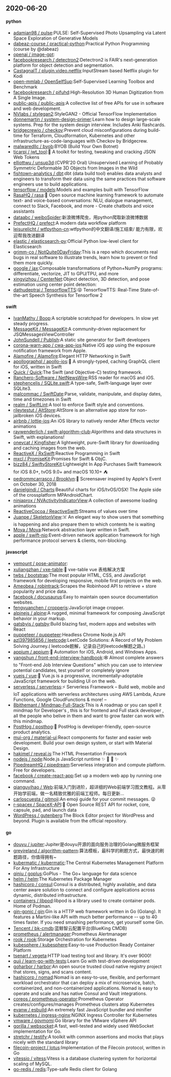 ## 2020-06-20

#### python
* [adamian98 / pulse](https://github.com/adamian98/pulse):PULSE: Self-Supervised Photo Upsampling via Latent Space Exploration of Generative Models
* [dabeaz-course / practical-python](https://github.com/dabeaz-course/practical-python):Practical Python Programming (course by @dabeaz)
* [openai / image-gpt](https://github.com/openai/image-gpt):
* [facebookresearch / detectron2](https://github.com/facebookresearch/detectron2):Detectron2 is FAIR's next-generation platform for object detection and segmentation.
* [CastagnaIT / plugin.video.netflix](https://github.com/CastagnaIT/plugin.video.netflix):InputStream based Netflix plugin for Kodi
* [open-mmlab / OpenSelfSup](https://github.com/open-mmlab/OpenSelfSup):Self-Supervised Learning Toolbox and Benchmark
* [facebookresearch / pifuhd](https://github.com/facebookresearch/pifuhd):High-Resolution 3D Human Digitization from A Single Image.
* [public-apis / public-apis](https://github.com/public-apis/public-apis):A collective list of free APIs for use in software and web development.
* [NVlabs / stylegan2](https://github.com/NVlabs/stylegan2):StyleGAN2 - Official TensorFlow Implementation
* [donnemartin / system-design-primer](https://github.com/donnemartin/system-design-primer):Learn how to design large-scale systems. Prep for the system design interview. Includes Anki flashcards.
* [bridgecrewio / checkov](https://github.com/bridgecrewio/checkov):Prevent cloud misconfigurations during build-time for Terraform, Cloudformation, Kubernetes and other infrastructure-as-code-languages with Checkov by Bridgecrew.
* [malwaredllc / byob](https://github.com/malwaredllc/byob):BYOB (Build Your Own Botnet)
* [ticarpi / jwt_tool](https://github.com/ticarpi/jwt_tool):🐍
A toolkit for testing, tweaking and cracking JSON Web Tokens
* [elliottwu / unsup3d](https://github.com/elliottwu/unsup3d):(CVPR'20 Oral) Unsupervised Learning of Probably Symmetric Deformable 3D Objects from Images in the Wild
* [fishtown-analytics / dbt](https://github.com/fishtown-analytics/dbt):dbt (data build tool) enables data analysts and engineers to transform their data using the same practices that software engineers use to build applications.
* [tensorflow / models](https://github.com/tensorflow/models):Models and examples built with TensorFlow
* [RasaHQ / rasa](https://github.com/RasaHQ/rasa):💬
Open source machine learning framework to automate text- and voice-based conversations: NLU, dialogue management, connect to Slack, Facebook, and more - Create chatbots and voice assistants
* [dataabc / weiboSpider](https://github.com/dataabc/weiboSpider):新浪微博爬虫，用python爬取新浪微博数据
* [PrefectHQ / prefect](https://github.com/PrefectHQ/prefect):A modern data workflow platform
* [leisurelicht / wtfpython-cn](https://github.com/leisurelicht/wtfpython-cn):wtfpython的中文翻译/施工结束/ 能力有限，欢迎帮我改进翻译
* [elastic / elasticsearch-py](https://github.com/elastic/elasticsearch-py):Official Python low-level client for Elasticsearch
* [grimm-co / NotQuite0DayFriday](https://github.com/grimm-co/NotQuite0DayFriday):This is a repo which documents real bugs in real software to illustrate trends, learn how to prevent or find them more quickly.
* [google / jax](https://github.com/google/jax):Composable transformations of Python+NumPy programs: differentiate, vectorize, JIT to GPU/TPU, and more
* [xingyizhou / CenterNet](https://github.com/xingyizhou/CenterNet):Object detection, 3D detection, and pose estimation using center point detection:
* [dathudeptrai / TensorflowTTS](https://github.com/dathudeptrai/TensorflowTTS):😝
TensorflowTTS: Real-Time State-of-the-art Speech Synthesis for Tensorflow 2

#### swift
* [IvanMathy / Boop](https://github.com/IvanMathy/Boop):A scriptable scratchpad for developers. In slow yet steady progress.
* [MessageKit / MessageKit](https://github.com/MessageKit/MessageKit):A community-driven replacement for JSQMessagesViewController
* [JohnSundell / Publish](https://github.com/JohnSundell/Publish):A static site generator for Swift developers
* [corona-warn-app / cwa-app-ios](https://github.com/corona-warn-app/cwa-app-ios):Native iOS app using the exposure notification framework from Apple.
* [Alamofire / Alamofire](https://github.com/Alamofire/Alamofire):Elegant HTTP Networking in Swift
* [apollographql / apollo-ios](https://github.com/apollographql/apollo-ios):📱
A strongly-typed, caching GraphQL client for iOS, written in Swift
* [Quick / Quick](https://github.com/Quick/Quick):The Swift (and Objective-C) testing framework.
* [Ranchero-Software / NetNewsWire](https://github.com/Ranchero-Software/NetNewsWire):RSS reader for macOS and iOS.
* [stephencelis / SQLite.swift](https://github.com/stephencelis/SQLite.swift):A type-safe, Swift-language layer over SQLite3.
* [malcommac / SwiftDate](https://github.com/malcommac/SwiftDate):Parse, validate, manipulate, and display dates, time and timezones in Swift
* [realm / SwiftLint](https://github.com/realm/SwiftLint):A tool to enforce Swift style and conventions.
* [rileytestut / AltStore](https://github.com/rileytestut/AltStore):AltStore is an alternative app store for non-jailbroken iOS devices.
* [airbnb / lottie-ios](https://github.com/airbnb/lottie-ios):An iOS library to natively render After Effects vector animations
* [raywenderlich / swift-algorithm-club](https://github.com/raywenderlich/swift-algorithm-club):Algorithms and data structures in Swift, with explanations!
* [onevcat / Kingfisher](https://github.com/onevcat/Kingfisher):A lightweight, pure-Swift library for downloading and caching images from the web.
* [ReactiveX / RxSwift](https://github.com/ReactiveX/RxSwift):Reactive Programming in Swift
* [mxcl / PromiseKit](https://github.com/mxcl/PromiseKit):Promises for Swift & ObjC.
* [bizz84 / SwiftyStoreKit](https://github.com/bizz84/SwiftyStoreKit):Lightweight In App Purchases Swift framework for iOS 8.0+, tvOS 9.0+ and macOS 10.10+
⛺
* [pedrommcarrasco / Brooklyn](https://github.com/pedrommcarrasco/Brooklyn):🍎
Screensaver inspired by Apple's Event on October 30, 2018
* [danielgindi / Charts](https://github.com/danielgindi/Charts):Beautiful charts for iOS/tvOS/OSX! The Apple side of the crossplatform MPAndroidChart.
* [ninjaprox / NVActivityIndicatorView](https://github.com/ninjaprox/NVActivityIndicatorView):A collection of awesome loading animations
* [ReactiveCocoa / ReactiveSwift](https://github.com/ReactiveCocoa/ReactiveSwift):Streams of values over time
* [Juanpe / SkeletonView](https://github.com/Juanpe/SkeletonView):☠️
An elegant way to show users that something is happening and also prepare them to which contents he is waiting
* [Moya / Moya](https://github.com/Moya/Moya):Network abstraction layer written in Swift.
* [apple / swift-nio](https://github.com/apple/swift-nio):Event-driven network application framework for high performance protocol servers & clients, non-blocking.

#### javascript
* [yemount / pose-animator](https://github.com/yemount/pose-animator):
* [xuliangzhan / vxe-table](https://github.com/xuliangzhan/vxe-table):🐬
vxe-table vue 表格解决方案
* [twbs / bootstrap](https://github.com/twbs/bootstrap):The most popular HTML, CSS, and JavaScript framework for developing responsive, mobile first projects on the web.
* [Ameobea / robintrack](https://github.com/Ameobea/robintrack):Scrapes the Robinhood API to retrieve + store popularity and price data.
* [facebook / docusaurus](https://github.com/facebook/docusaurus):Easy to maintain open source documentation websites.
* [fengyuanchen / cropperjs](https://github.com/fengyuanchen/cropperjs):JavaScript image cropper.
* [alpinejs / alpine](https://github.com/alpinejs/alpine):A rugged, minimal framework for composing JavaScript behavior in your markup.
* [gatsbyjs / gatsby](https://github.com/gatsbyjs/gatsby):Build blazing fast, modern apps and websites with React
* [puppeteer / puppeteer](https://github.com/puppeteer/puppeteer):Headless Chrome Node.js API
* [azl397985856 / leetcode](https://github.com/azl397985856/leetcode):LeetCode Solutions: A Record of My Problem Solving Journey.( leetcode题解，记录自己的leetcode解题之路。)
* [appium / appium](https://github.com/appium/appium):📱
Automation for iOS, Android, and Windows Apps.
* [yangshun / front-end-interview-handbook](https://github.com/yangshun/front-end-interview-handbook):🕸
Almost complete answers to "Front-end Job Interview Questions" which you can use to interview potential candidates, test yourself or completely ignore
* [vuejs / vue](https://github.com/vuejs/vue):🖖
Vue.js is a progressive, incrementally-adoptable JavaScript framework for building UI on the web.
* [serverless / serverless](https://github.com/serverless/serverless):⚡
Serverless Framework – Build web, mobile and IoT applications with serverless architectures using AWS Lambda, Azure Functions, Google CloudFunctions & more! –
* [8bithemant / Mindmap-Full-Stack](https://github.com/8bithemant/Mindmap-Full-Stack):This is A roadmap or you can spell it mindmap for Developer's , this is for frontend and Full stack developer , all the people who belive in them and want to grow faster can work with this mindmap.
* [PostHog / posthog](https://github.com/PostHog/posthog):🦔
PostHog is developer-friendly, open-source product analytics.
* [mui-org / material-ui](https://github.com/mui-org/material-ui):React components for faster and easier web development. Build your own design system, or start with Material Design.
* [hakimel / reveal.js](https://github.com/hakimel/reveal.js):The HTML Presentation Framework
* [nodejs / node](https://github.com/nodejs/node):Node.js JavaScript runtime
✨
🐢
🚀
✨
* [PipedreamHQ / pipedream](https://github.com/PipedreamHQ/pipedream):Serverless integration and compute platform. Free for developers.
* [facebook / create-react-app](https://github.com/facebook/create-react-app):Set up a modern web app by running one command.
* [qianguyihao / Web](https://github.com/qianguyihao/Web):前端入门到进阶，超详细的Web前端学习图文教程。从零开始学前端，做一名精致优雅的前端工程师。每日更新...
* [carloscuesta / gitmoji](https://github.com/carloscuesta/gitmoji):An emoji guide for your commit messages.
😜
* [r-spacex / SpaceX-API](https://github.com/r-spacex/SpaceX-API):🚀
Open Source REST API for rocket, core, capsule, pad, and launch data
* [WordPress / gutenberg](https://github.com/WordPress/gutenberg):The Block Editor project for WordPress and beyond. Plugin is available from the official repository.

#### go
* [douyu / jupiter](https://github.com/douyu/jupiter):Jupiter是douyu开源的面向服务治理的Golang微服务框架
* [greyireland / algorithm-pattern](https://github.com/greyireland/algorithm-pattern):算法模板，最科学的刷题方式，最快速的刷题路径，你值得拥有~
* [kubermatic / kubermatic](https://github.com/kubermatic/kubermatic):The Central Kubernetes Management Platform For Any Infrastructure
* [qiniu / goplus](https://github.com/qiniu/goplus):GoPlus - The Go+ language for data science
* [helm / helm](https://github.com/helm/helm):The Kubernetes Package Manager
* [hashicorp / consul](https://github.com/hashicorp/consul):Consul is a distributed, highly available, and data center aware solution to connect and configure applications across dynamic, distributed infrastructure.
* [containers / libpod](https://github.com/containers/libpod):libpod is a library used to create container pods. Home of Podman.
* [gin-gonic / gin](https://github.com/gin-gonic/gin):Gin is a HTTP web framework written in Go (Golang). It features a Martini-like API with much better performance -- up to 40 times faster. If you need smashing performance, get yourself some Gin.
* [Tencent / bk-cmdb](https://github.com/Tencent/bk-cmdb):蓝鲸智云配置平台(BlueKing CMDB)
* [prometheus / alertmanager](https://github.com/prometheus/alertmanager):Prometheus Alertmanager
* [rook / rook](https://github.com/rook/rook):Storage Orchestration for Kubernetes
* [kubesphere / kubesphere](https://github.com/kubesphere/kubesphere):Easy-to-use Production Ready Container Platform
* [tsenart / vegeta](https://github.com/tsenart/vegeta):HTTP load testing tool and library. It's over 9000!
* [quii / learn-go-with-tests](https://github.com/quii/learn-go-with-tests):Learn Go with test-driven development
* [goharbor / harbor](https://github.com/goharbor/harbor):An open source trusted cloud native registry project that stores, signs, and scans content.
* [hashicorp / nomad](https://github.com/hashicorp/nomad):Nomad is an easy-to-use, flexible, and performant workload orchestrator that can deploy a mix of microservice, batch, containerized, and non-containerized applications. Nomad is easy to operate and scale and has native Consul and Vault integrations.
* [coreos / prometheus-operator](https://github.com/coreos/prometheus-operator):Prometheus Operator creates/configures/manages Prometheus clusters atop Kubernetes
* [evanw / esbuild](https://github.com/evanw/esbuild):An extremely fast JavaScript bundler and minifier
* [kubernetes / ingress-nginx](https://github.com/kubernetes/ingress-nginx):NGINX Ingress Controller for Kubernetes
* [vmware / govmomi](https://github.com/vmware/govmomi):Go library for the VMware vSphere API
* [gorilla / websocket](https://github.com/gorilla/websocket):A fast, well-tested and widely used WebSocket implementation for Go.
* [stretchr / testify](https://github.com/stretchr/testify):A toolkit with common assertions and mocks that plays nicely with the standard library
* [filecoin-project / lotus](https://github.com/filecoin-project/lotus):Implementation of the Filecoin protocol, written in Go
* [vitessio / vitess](https://github.com/vitessio/vitess):Vitess is a database clustering system for horizontal scaling of MySQL.
* [go-redis / redis](https://github.com/go-redis/redis):Type-safe Redis client for Golang
